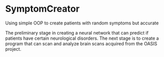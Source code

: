 # SymptomCreator
Using simple OOP to create patients with random symptoms but accurate

The preliminary stage in creating a neural network that can predict if patients have certain neurological disorders.
The next stage is to create a program that can scan and analyze brain scans acquired from the OASIS project.
